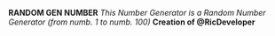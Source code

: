 **RANDOM GEN NUMBER**
*This Number Generator is a Random Number Generator (from numb. 1 to numb. 100)*
**Creation of @RicDeveloper**
